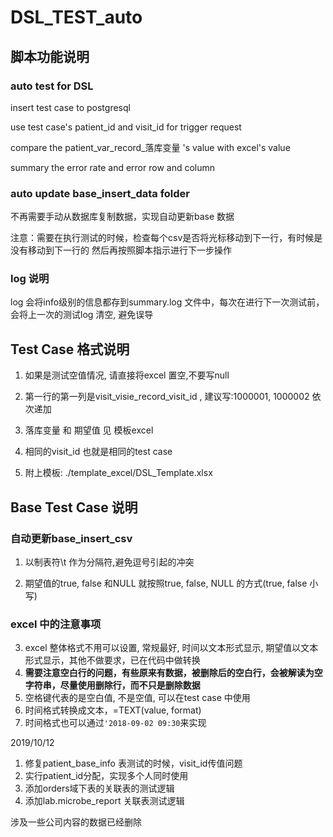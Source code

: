 # DSL_TEST_auto

## 脚本功能说明

### auto test for DSL

insert test case to postgresql

use test case's patient_id and visit_id for trigger request

compare the patient_var_record_落库变量 's value with excel's value

summary the error rate and error row and column

### auto update base_insert_data folder 

不再需要手动从数据库复制数据，实现自动更新base 数据

注意：需要在执行测试的时候，检查每个csv是否将光标移动到下一行，有时候是没有移动到下一行的
然后再按照脚本指示进行下一步操作

### log 说明

log 会将info级别的信息都存到summary.log 文件中，每次在进行下一次测试前，会将上一次的测试log 清空,
避免误导


## Test Case 格式说明

1. 如果是测试空值情况, 请直接将excel 置空,不要写null

2. 第一行的第一列是visit_visie_record_visit_id , 建议写:1000001, 1000002 依次递加

3. 落库变量 和 期望值 见 模板excel

4. 相同的visit_id 也就是相同的test case

5. 附上模板: ./template_excel/DSL_Template.xlsx


## Base Test Case 说明

### 自动更新base_insert_csv 

1. 以制表符\t 作为分隔符,避免逗号引起的冲突

2. 期望值的true, false 和NULL 就按照true, false, NULL 的方式(true, false 小写)

### excel 中的注意事项

3. excel 整体格式不用可以设置, 常规最好, 时间以文本形式显示, 期望值以文本形式显示，其他不做要求，已在代码中做转换
4. **需要注意空白行的问题，有些原来有数据，被删除后的空白行，会被解读为空字符串，尽量使用删除行，而不只是删除数据**
5. 空格键代表的是空白值, 不是空值, 可以在test case 中使用
6. 时间格式转换成文本，=TEXT(value, format)
7. 时间格式也可以通过`'2018-09-02 09:30`来实现

2019/10/12

1. 修复patient_base_info 表测试的时候，visit_id传值问题
2. 实行patient_id分配，实现多个人同时使用
3. 添加orders域下表的关联表的测试逻辑
4. 添加lab.microbe_report 关联表测试逻辑

涉及一些公司内容的数据已经删除

